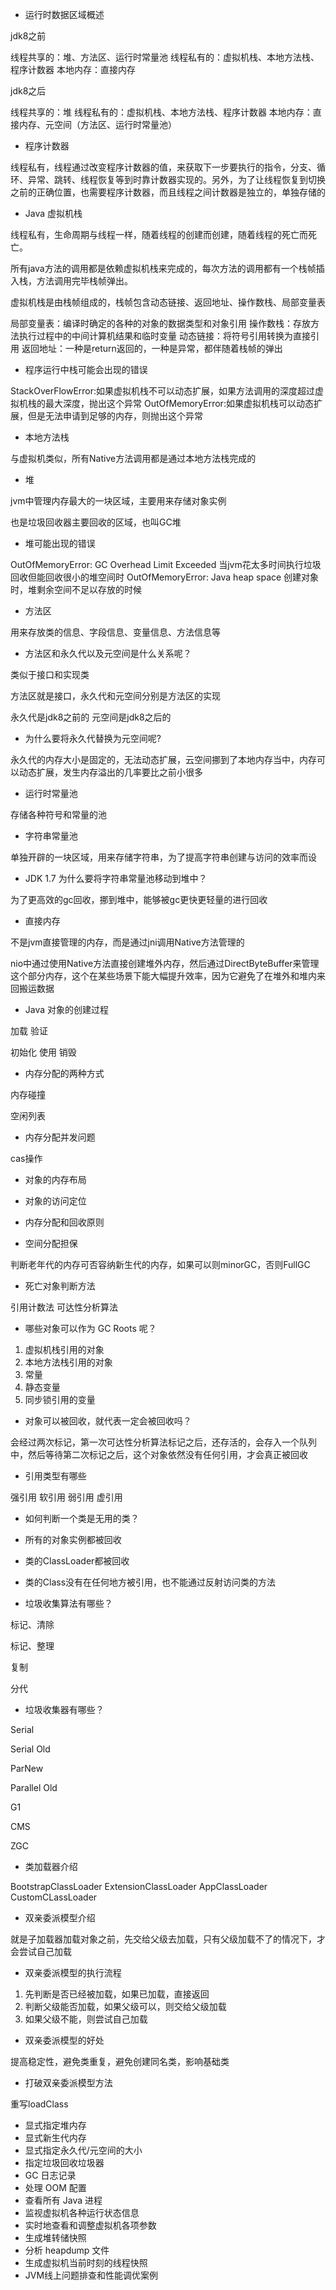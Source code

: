 - 运行时数据区域概述

jdk8之前

线程共享的：堆、方法区、运行时常量池
线程私有的：虚拟机栈、本地方法栈、程序计数器
本地内存：直接内存

jdk8之后

线程共享的：堆
线程私有的：虚拟机栈、本地方法栈、程序计数器
本地内存：直接内存、元空间（方法区、运行时常量池）

- 程序计数器

线程私有，线程通过改变程序计数器的值，来获取下一步要执行的指令，分支、循环、异常、跳转、线程恢复等到时靠计数器实现的。另外，为了让线程恢复到切换之前的正确位置，也需要程序计数器，而且线程之间计数器是独立的，单独存储的

- Java 虚拟机栈

线程私有，生命周期与线程一样，随着线程的创建而创建，随着线程的死亡而死亡。

所有java方法的调用都是依赖虚拟机栈来完成的，每次方法的调用都有一个栈帧插入栈，方法调用完毕栈帧弹出。

虚拟机栈是由栈帧组成的，栈帧包含动态链接、返回地址、操作数栈、局部变量表

局部变量表：编译时确定的各种的对象的数据类型和对象引用
操作数栈：存放方法执行过程中的中间计算机结果和临时变量
动态链接：将符号引用转换为直接引用
返回地址：一种是return返回的，一种是异常，都伴随着栈帧的弹出

- 程序运行中栈可能会出现的错误


StackOverFlowError:如果虚拟机栈不可以动态扩展，如果方法调用的深度超过虚拟机栈的最大深度，抛出这个异常
OutOfMemoryError:如果虚拟机栈可以动态扩展，但是无法申请到足够的内存，则抛出这个异常

- 本地方法栈

与虚拟机类似，所有Native方法调用都是通过本地方法栈完成的

- 堆

jvm中管理内存最大的一块区域，主要用来存储对象实例

也是垃圾回收器主要回收的区域，也叫GC堆

- 堆可能出现的错误

OutOfMemoryError: GC Overhead Limit Exceeded 当jvm花太多时间执行垃圾回收但能回收很小的堆空间时
OutOfMemoryError: Java heap space 创建对象时，堆剩余空间不足以存放的时候

- 方法区

用来存放类的信息、字段信息、变量信息、方法信息等

- 方法区和永久代以及元空间是什么关系呢？

类似于接口和实现类

方法区就是接口，永久代和元空间分别是方法区的实现

永久代是jdk8之前的
元空间是jdk8之后的

- 为什么要将永久代替换为元空间呢?

永久代的内存大小是固定的，无法动态扩展，云空间挪到了本地内存当中，内存可以动态扩展，发生内存溢出的几率要比之前小很多


- 运行时常量池

存储各种符号和常量的池

- 字符串常量池

单独开辟的一块区域，用来存储字符串，为了提高字符串创建与访问的效率而设

- JDK 1.7 为什么要将字符串常量池移动到堆中？

为了更高效的gc回收，挪到堆中，能够被gc更快更轻量的进行回收

- 直接内存

不是jvm直接管理的内存，而是通过jni调用Native方法管理的

nio中通过使用Native方法直接创建堆外内存，然后通过DirectByteBuffer来管理这个部分内存，这个在某些场景下能大幅提升效率，因为它避免了在堆外和堆内来回搬运数据

- Java 对象的创建过程

加载
验证

初始化
使用
销毁
- 内存分配的两种方式

内存碰撞

空闲列表

- 内存分配并发问题

cas操作

- 对象的内存布局



- 对象的访问定位



- 内存分配和回收原则


- 空间分配担保

判断老年代的内存可否容纳新生代的内存，如果可以则minorGC，否则FullGC

- 死亡对象判断方法

引用计数法
可达性分析算法

- 哪些对象可以作为 GC Roots 呢？

1. 虚拟机栈引用的对象
2. 本地方法栈引用的对象
3. 常量
4. 静态变量
5. 同步锁引用的变量

- 对象可以被回收，就代表一定会被回收吗？

会经过两次标记，第一次可达性分析算法标记之后，还存活的，会存入一个队列中，然后等待第二次标记之后，这个对象依然没有任何引用，才会真正被回收

- 引用类型有哪些

强引用
软引用
弱引用
虚引用


- 如何判断一个类是无用的类？

- 所有的对象实例都被回收
- 类的ClassLoader都被回收
- 类的Class没有在任何地方被引用，也不能通过反射访问类的方法

- 垃圾收集算法有哪些？

标记、清除

标记、整理

复制

分代

- 垃圾收集器有哪些？

Serial

Serial Old

ParNew

Parallel Old

G1

CMS

ZGC


- 类加载器介绍

BootstrapClassLoader
ExtensionClassLoader
AppClassLoader
CustomCLassLoader


- 双亲委派模型介绍

就是子加载器加载对象之前，先交给父级去加载，只有父级加载不了的情况下，才会尝试自己加载

- 双亲委派模型的执行流程

1. 先判断是否已经被加载，如果已加载，直接返回
2. 判断父级能否加载，如果父级可以，则交给父级加载
3. 如果父级不能，则尝试自己加载

- 双亲委派模型的好处

提高稳定性，避免类重复，避免创建同名类，影响基础类

- 打破双亲委派模型方法

重写loadClass

- 显式指定堆内存
- 显式新生代内存
- 显式指定永久代/元空间的大小
- 指定垃圾回收垃圾器
- GC 日志记录
- 处理 OOM 配置
- 查看所有 Java 进程
- 监视虚拟机各种运行状态信息
- 实时地查看和调整虚拟机各项参数
- 生成堆转储快照
- 分析 heapdump 文件
- 生成虚拟机当前时刻的线程快照
- JVM线上问题排查和性能调优案例